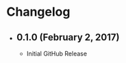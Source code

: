 Changelog
=========

- 0.1.0 (February 2, 2017)
  ------------------------

  - Initial GitHub Release
